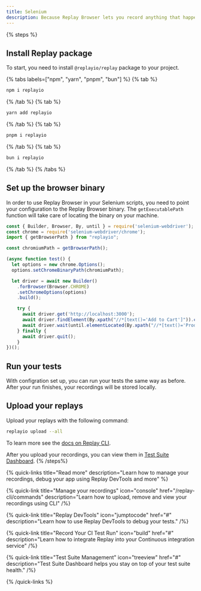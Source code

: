 ```yaml
---
title: Selenium
description: Because Replay Browser lets you record anything that happens inside it, you can simply just point your test script to the Replay Browser binary and you are all set up.
---
```


{% steps %}
## Install Replay package
To start, you need to install `@replayio/replay` package to your project.

{% tabs labels=["npm", "yarn", "pnpm", "bun"] %}
{% tab %}
```sh
npm i replayio
```
{% /tab %}
{% tab %}
```sh
yarn add replayio
```
{% /tab %}
{% tab %}
```sh
pnpm i replayio
```
{% /tab %}
{% tab %}
```sh
bun i replayio
```
{% /tab %}
{% /tabs %}

## Set up the browser binary

In order to use Replay Browser in your Selenium scripts, you need to point your configuration to the Replay Browser binary. The `getExecutablePath` function will take care of locating the binary on your machine.

```js {% lineNumbers=true fileName="spec.js" highlight=[3,5,"7-8",12] %}
const { Builder, Browser, By, until } = require('selenium-webdriver');
const chrome = require('selenium-webdriver/chrome');
import { getBrowserPath } from "replayio";

const chromiumPath = getBrowserPath();

(async function test() {
  let options = new chrome.Options();
  options.setChromeBinaryPath(chromiumPath);

  let driver = await new Builder()
    .forBrowser(Browser.CHROME)
    .setChromeOptions(options)
    .build();

    try {
      await driver.get('http://localhost:3000');
      await driver.findElement(By.xpath("//*[text()='Add to Cart']")).click();
      await driver.wait(until.elementLocated(By.xpath("//*[text()='Product added to cart!']")), 5000);
    } finally {
      await driver.quit();
    }
})();
```
## Run your tests
With configration set up, you can run your tests the same way as before. After your run finishes, your recordings will be stored locally. 

## Upload your replays

Upload your replays with the following command:

```sh
replayio upload --all
```
To learn more see the [docs on Replay CLI](/replay-cli/commands).

After you upload your recordings, you can view them in [Test Suite Dashboard](/test-suites/features/test-suite-dashboard).
{% /steps%}

{% quick-links title="Read more" description="Learn how to manage your recordings, debug your app using Replay DevTools and more" %}

{% quick-link 
  title="Manage your recordings" 
  icon="console" 
  href="/replay-cli/commands" 
  description="Learn how to upload, remove and view your recordings using CLI" 
/%}

{% quick-link 
  title="Replay DevTools" 
  icon="jumptocode" 
  href="#" 
  description="Learn how to use Replay DevTools to debug your tests." 
/%}


{% quick-link 
  title="Record Your CI Test Run" 
  icon="build" 
  href="#" 
  description="Learn how to integrate Replay into your Continuous integration service" 
/%}


{% quick-link 
  title="Test Suite Management" 
  icon="treeview" 
  href="#" 
  description="Test Suite Dashboard helps you stay on top of your test suite health." 
/%}

{% /quick-links %}


<!-- ## Continuous integration
To run your project on CI, you’ll simply follow the same steps as described above. In addition to running your tests and uploading your replays, you need to make sure that your CI environment is set up properly.

### CircleCI
CircleCI keeps your workflows simple thanks to CircleCI Orbs. These help you set up your testing environment, install dependencies and properly cache resources.

In this example we are using `circleci/node@5.0.2` and `circleci/browser-tools@1.4.6` Orbs. In the following example, Orbs take care of installing proper browsers and their drivers, so that we can execute Selenium tests.

```yml {4, 14,15} showLineNumbers
version: 2.1
orbs:
  node: circleci/node@5.0.2
  browser-tools: circleci/browser-tools@1.4.6
jobs:
  replay:
    environment: 
      RECORD_ALL_CONTENT: 1
    executor: node/default 
    steps:
      - checkout
      - node/install-packages:
          pkg-manager: npm
      - browser-tools/install-chrome
      - browser-tools/install-chromedriver
      - run:
          name: Run e2e tests 
          command: npm test
      - run:
          name: Upload replays
          when: always
          command: npx @replayio/replay upload-all
      
workflows:
  replay-workflow:
    jobs:
      - replay
```

After tests are ran, the `Upload replays` step is executed. notice the `when: always` option that ensures we run this steps independently from whether previous step fails or passes. This ensures we will upload recordings of failed tests and don’t stop the pipeline execution on previous step.

The `Upload replays` step relies on `REPLAY_API_KEY` being present in the environment. To generate an API key, follow [these docs](/getting-started/teams-admin/setting-up-a-team#api-keys). To set up your API key in your CircleCI project, follow the [documentation on CircleCI](https://circleci.com/docs/set-environment-variable/#set-an-environment-variable-in-a-project) -->